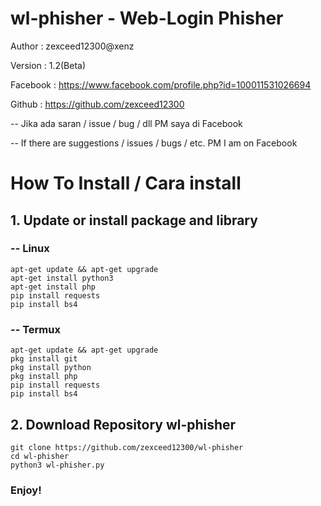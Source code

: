 # wl-phisher - Web-Login Phisher
Author : zexceed12300@xenz

Version : 1.2(Beta)

Facebook : https://www.facebook.com/profile.php?id=100011531026694

Github : https://github.com/zexceed12300

-- Jika ada saran / issue / bug / dll PM saya di Facebook

-- If there are suggestions / issues / bugs / etc. PM I am on Facebook

# How To Install / Cara install
## 1. Update or install package and library
### -- Linux
```
apt-get update && apt-get upgrade
apt-get install python3
apt-get install php
pip install requests
pip install bs4
```
### -- Termux
```
apt-get update && apt-get upgrade
pkg install git
pkg install python
pkg install php
pip install requests
pip install bs4
```
   
## 2. Download Repository wl-phisher
```
git clone https://github.com/zexceed12300/wl-phisher
cd wl-phisher
python3 wl-phisher.py
```   
### Enjoy!
